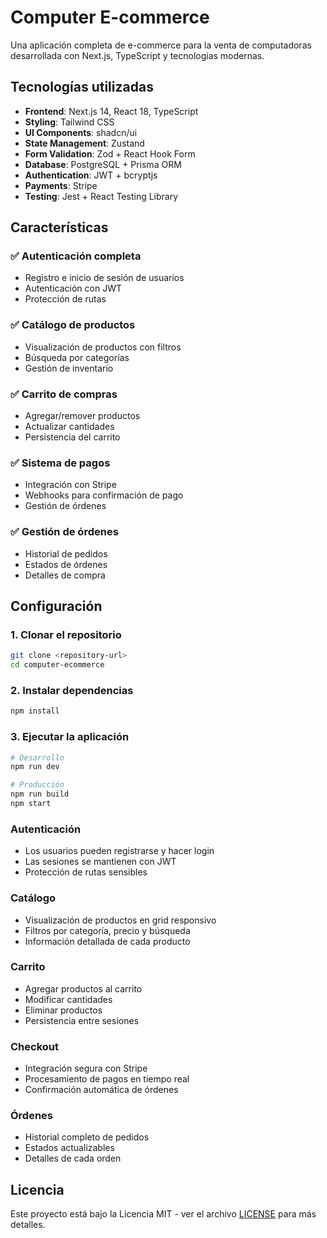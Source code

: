 # Computer E-commerce

Una aplicación completa de e-commerce para la venta de computadoras desarrollada con Next.js, TypeScript y tecnologías modernas.

## Tecnologías utilizadas

- **Frontend**: Next.js 14, React 18, TypeScript
- **Styling**: Tailwind CSS
- **UI Components**: shadcn/ui
- **State Management**: Zustand
- **Form Validation**: Zod + React Hook Form
- **Database**: PostgreSQL + Prisma ORM
- **Authentication**: JWT + bcryptjs
- **Payments**: Stripe
- **Testing**: Jest + React Testing Library

## Características

### ✅ Autenticación completa
- Registro e inicio de sesión de usuarios
- Autenticación con JWT
- Protección de rutas

### ✅ Catálogo de productos
- Visualización de productos con filtros
- Búsqueda por categorías
- Gestión de inventario

### ✅ Carrito de compras
- Agregar/remover productos
- Actualizar cantidades
- Persistencia del carrito

### ✅ Sistema de pagos
- Integración con Stripe
- Webhooks para confirmación de pago
- Gestión de órdenes

### ✅ Gestión de órdenes
- Historial de pedidos
- Estados de órdenes
- Detalles de compra

## Configuración

### 1. Clonar el repositorio

```bash
git clone <repository-url>
cd computer-ecommerce
```

### 2. Instalar dependencias

```bash
npm install
```

### 3. Ejecutar la aplicación

```bash
# Desarrollo
npm run dev

# Producción
npm run build
npm start
```

### Autenticación
- Los usuarios pueden registrarse y hacer login
- Las sesiones se mantienen con JWT
- Protección de rutas sensibles

### Catálogo
- Visualización de productos en grid responsivo
- Filtros por categoría, precio y búsqueda
- Información detallada de cada producto

### Carrito
- Agregar productos al carrito
- Modificar cantidades
- Eliminar productos
- Persistencia entre sesiones

### Checkout
- Integración segura con Stripe
- Procesamiento de pagos en tiempo real
- Confirmación automática de órdenes

### Órdenes
- Historial completo de pedidos
- Estados actualizables
- Detalles de cada orden

## Licencia

Este proyecto está bajo la Licencia MIT - ver el archivo [LICENSE](LICENSE) para más detalles.